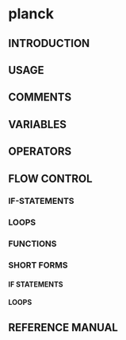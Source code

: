# planck

## INTRODUCTION

## USAGE

## COMMENTS

## VARIABLES

## OPERATORS

## FLOW CONTROL

### IF-STATEMENTS

### LOOPS

### FUNCTIONS

### SHORT FORMS

#### IF STATEMENTS

#### LOOPS

## REFERENCE MANUAL

